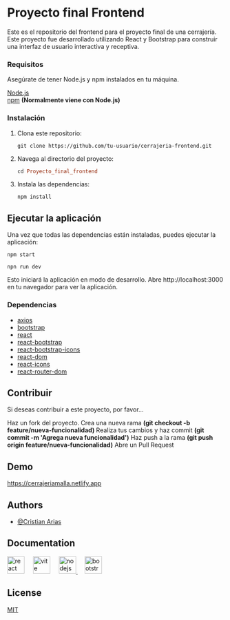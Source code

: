 
# Proyecto final Frontend
Este es el repositorio del frontend para el proyecto final de una cerrajería. Este proyecto fue desarrollado utilizando React y Bootstrap para construir una interfaz de usuario interactiva y receptiva.

### Requisitos
Asegúrate de tener Node.js y npm instalados en tu máquina.

[Node.js](https://nodejs.org/en)
<br>
[npm](https://www.npmjs.com/) **(Normalmente viene con Node.js)**

### Instalación
1. Clona este repositorio:
    ```fish
    git clone https://github.com/tu-usuario/cerrajeria-frontend.git
    ```
1. Navega al directorio del proyecto:
    ```ruby
    cd Proyecto_final_frontend
    ```
1. Instala las dependencias:
    ```
    npm install
    ```

## Ejecutar la aplicación
Una vez que todas las dependencias están instaladas, puedes ejecutar la aplicación:
```
npm start
```
```
npn run dev
```

Esto iniciará la aplicación en modo de desarrollo. Abre http://localhost:3000 en tu navegador para ver la aplicación.

### Dependencias
- [axios](https://www.npmjs.com/package/axios">)
- [bootstrap](https://www.npmjs.com/package/bootstrap">)  
- [react](https://www.npmjs.com/package/react">)
- [react-bootstrap](https://www.npmjs.com/package/react-bootstrap">)
- [react-bootstrap-icons](https://www.npmjs.com/package/react-bootstrap-icons">)
- [react-dom](https://www.npmjs.com/package/react-dom">)
- [react-icons](https://www.npmjs.com/package/react-icons">)
- [react-router-dom](https://www.npmjs.com/package/react-router-dom">)

## Contribuir
Si deseas contribuir a este proyecto, por favor...

Haz un fork del proyecto.
Crea una nueva rama **(git checkout -b feature/nueva-funcionalidad)**
Realiza tus cambios y haz commit **(git commit -m 'Agrega nueva funcionalidad')**
Haz push a la rama **(git push origin feature/nueva-funcionalidad)**
Abre un Pull Request

## Demo

https://cerrajeriamalla.netlify.app


## Authors

- [@Cristian Arias](https://www.github.com/Cristian0813)


## Documentation


<div align="left">
    <a href="https://es.react.dev/"><img src="https://cdn.jsdelivr.net/gh/devicons/devicon/icons/react/react-original.svg" height="40" alt="react logo"  /></a>
    <img width="12" />
    <a href="https://vitejs.dev/"><img src="https://skillicons.dev/icons?i=vite" height="40" alt="vite logo"  /></a>
    <img width="12" />
    <a href="https://nodejs.org/en"><img src="https://cdn.jsdelivr.net/gh/devicons/devicon/icons/nodejs/nodejs-original.svg" height="40" alt="nodejs logo"  />
    <img width="12" /></a>
    <a href="https://getbootstrap.com/"><img src="https://cdn.jsdelivr.net/gh/devicons/devicon/icons/bootstrap/bootstrap-original.svg" height="40" alt="bootstrap logo"  /></a>
</div>

## License

[MIT](https://github.com/Cristian0813/Proyecto_final_frontend/blob/main/LICENSE)